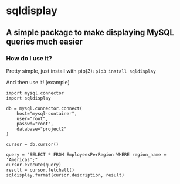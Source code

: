 # sqldisplay

## A simple package to make displaying MySQL queries much easier

### How do I use it?
Pretty simple, just install with pip(3):
`pip3 install sqldisplay`

And then use it! (example)
```
import mysql.connector
import sqldisplay

db = mysql.connector.connect(
    host="mysql-container",
    user="root",
    passwd="root",
    database="project2"
)

cursor = db.cursor()

query = "SELECT * FROM EmployeesPerRegion WHERE region_name = 'Americas';"
cursor.execute(query)
result = cursor.fetchall()
sqldisplay.format(cursor.description, result)
```
